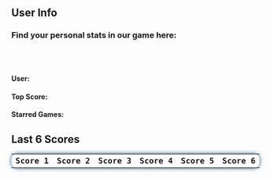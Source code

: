 <html>
  <style>
    #lastscore{
      font-family: 'Fira Mono', monospace !important;
      border-collapse: collapse;
      width: 100%;
      border-radius: 0.75em;
      box-shadow: 0 0 0.5em #175178;
      padding: 10px 10px;
      display: table;
    }
    
    #finder{
      position: absolute;
      top: 235px;
      left: 49%;
      justify-content: right;
      width: fit-content;
      height: fit-content;
      display: inline-block;
      padding: 10px;
    }

    #search{
      width: 200px;
      border-radius: 13px;
      text-align: center;
      height: fit-content;
      background-color: transparent !important;
      border: none;
      color: white;  
      box-shadow: 0 0 1em #175178;
    }

    ::placeholder{
      color: white; 
    }
    .navigation-button{
      height: 40px;
      width: 40px;
      background-color: #e5b76d;
      border-radius: 50%;
      display: inline-block;
      justify-content: center;
      padding: 0px;
      margin: 5px;
      font-size: 10pt;
      color: #20323f;
      border-width: 2px;
      box-shadow: 0 0 1em #175178;
    }

    #return-button{
      background-color: #368ac2;
      color: white;
      border-color: white;
    }
    #RegistrationError{
      text-align: center;
      align-self: center;
      background-color: rgb(223, 109, 109, 0.60);
      border-radius: 0.5em;
      min-height: 25px;
      width: 100%;
      line-height: 25px;
      display: none;
    }
    #RegistrationSuccess{
      text-align: center;
      align-self: center;
      background-color: rgb(109, 223, 109, 0.60);
      border-radius: 0.5em;
      min-height: 25px;
      width: 100%;
      line-height: 25px;
      display: none;
    }
  </style>

  <h2>User Info </h2>
  <h3>Find your personal stats in our game here: </h3>
  <br>
  <br>
  <h4>User:  </h4>
  <h4>Top Score:  </h4>
  <h4>Starred Games:  </h4>
  <h2>Last 6 Scores</h2>
  <table id="lastscore">
    <tr>
      <th>Score 1</th>
      <th>Score 2</th>
      <th>Score 3</th>
      <th>Score 4</th>
      <th>Score 5</th>
      <th>Score 6</th>
    </tr>
  </table>  
  <script>
//localStorage.getItem("lowScore")
  let userid = localStorage.getItem("userid");
    // // Update the lastscore every 5 seconds
    // setInterval(updateScore, 5000);
    // // Retrieve the lastscore data and create the table when the page is loaded
    // updateScore();
    // function updateScore() {
    //   $.ajax({
    //     url: 'https://dncodecrunch.duckdns.org/api/lastscore/retrieve',
    //     type: 'GET',
    //     data: {"username": "ekam"},
    //     dataType: 'json',
    //     success: function(response) {
    //       // Clear the current lastscore on update
    //       $('#lastscore tr').slice(1).remove();
    //       // Adds the new scores to the lastscore from the json response
    //       response.forEach(function(score) {
    //          $('#lastscore').append('<tr><td>' + score._score1 + '</td><td>' + score._score2 + '</td><td>' + score._score3 + '</td><td>' + score._score4 + '</td><td>' + score._score5 + '</td><td>' + score._score6 + '</td></tr>'); 
    //       });
    //     },
    //     error: function(error) {
    //       console.log(error);
    //     }
    //   });
    // }
// Update the lastscore every 5 seconds
// Retrieve the lastscore data and create the table when the page is loaded
async function getUserScore() {
  const headers = {
    'Content-Type': 'application/json',
    'Access-Control-Request-Method': 'GET',
    method: 'GET',
  };
  const params = {
    username: 'ekam'
  };
  const url = 'https://dncodecrunch.duckdns.org/api/lastscore/getuserscoresfiltered?' + new URLSearchParams(params);
  const response = await fetch(url, headers);
  const data = await response.json();
  console.log(data);
  $('#lastscore tr').slice(1).remove();
  data.forEach(function (score) {
    console.log(score);
    $('#lastscore').append('<tr><td>' + score._score1 + '</td><td>' + score._score2 + '</td><td>' + score._score3 + '</td><td>' + score._score4 + '</td><td>' + score._score5 + '</td><td>' + score._score6 + '</td></tr>');
  });
}
setInterval(getUserScore, 5000);
getUserScore();

</script>
</html>